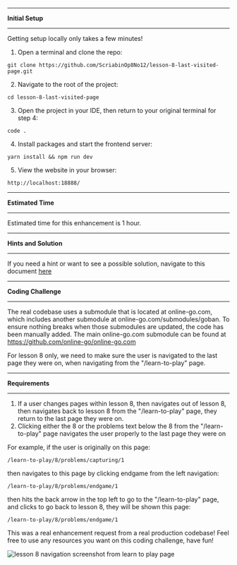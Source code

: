 *******************
**Initial Setup**
*******************

Getting setup locally only takes a few minutes!

1. Open a terminal and clone the repo:

```
git clone https://github.com/ScriabinOp8No12/lesson-8-last-visited-page.git
```

2. Navigate to the root of the project:

```
cd lesson-8-last-visited-page
```

3. Open the project in your IDE, then return to your original terminal for step 4:

```
code .
```

4. Install packages and start the frontend server:

```
yarn install && npm run dev
```

5. View the website in your browser:

```
http://localhost:18888/
```

************************
**Estimated Time**
************************

Estimated time for this enhancement is 1 hour.

************************
**Hints and Solution**
************************

If you need a hint or want to see a possible solution, navigate to this document [here](/Hints-And-Solution.md)

************************
**Coding Challenge**
************************

The real codebase uses a submodule that is located at online-go.com, which includes another submodule at online-go.com/submodules/goban. To ensure nothing breaks when those submodules are updated, the code has been manually added. The main online-go.com submodule can be found at https://github.com/online-go/online-go.com

For lesson 8 only, we need to make sure the user is navigated to the last page they were on, when navigating from the "/learn-to-play" page.

**********************
**Requirements**
**********************

1. If a user changes pages within lesson 8, then navigates out of lesson 8, then navigates back to lesson 8 from the "/learn-to-play" page, they return to the last page they were on.
2. Clicking either the 8 or the problems text below the 8 from the "/learn-to-play" page navigates the user properly to the last page they were on

For example, if the user is originally on this page: 

```
/learn-to-play/8/problems/capturing/1
```

then navigates to this page by clicking endgame from the left navigation: 

```
/learn-to-play/8/problems/endgame/1
```

then hits the back arrow in the top left to go to the "/learn-to-play" page, and clicks to go back to lesson 8, they will be shown this page: 

```
/learn-to-play/8/problems/endgame/1
```

This was a real enhancement request from a real production codebase!  Feel free to use any resources you want on this coding challenge, have fun!  

![lesson 8 navigation screenshot from learn to play page](https://res.cloudinary.com/dxq77puhi/image/upload/v1749876458/learn_to_play_page_excalidraw_annotation_for_lesson_8_navigation_enhancement_6_13_2025_q19grj.png)